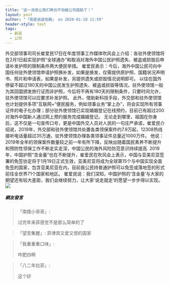 ```yaml
---
title: "这一消息让我们再也不怕被公司威胁了！"
layout: post
author: "「我是逍遥他舅」 on 2020-01-18 11:59"
header-style: text
tags:
  - 新闻
  - 公司
---
```


外交部领事司司长崔爱民17日在年度领事工作媒体吹风会上介绍：各驻外使领馆将在2月1日起实现护照“全球通办”和取消对海外中国公民护照遗失、被盗或损毁后申请补发护照的限制条件两大便民举措。
崔爱民表示：今后，海外中国公民可向中国任何驻外使领馆申请护照换补发，如果是换发，仅需提供原护照、国籍状况声明书、照片和申请表，如果是补发，另提供遗失或损毁情况说明即可。
以往在国外停留不超过180天的中国公民发生护照遗失、被盗或损毁等情况，驻外使领馆一般为其回国颁发旅行证而非护照，今后将不再有180天的限制条件，只要时间允许，驻外使领馆可以应要求补发护照。
此外，借助新科技手段，外交部和驻外使领馆也计划提供多项“互联网+”便民服务，例如领事业务“掌上办”，将会实现所有领事证件的电子化办理；部分驻外使领馆已实现婚姻登记在线预约，目前已有超过200对海外中国新人通过网上预约服务完成婚姻登记。
无论走到哪里，祖国在你身后，这不仅是一句宣传口号，更是中国外交人员对人民的一句庄严承诺，崔爱民介绍说，2019年，外交部和驻外使领馆共处置各类领保案件约7.9万起，12308热线接听电话量超过35万通，驻外使领馆办理各类领事证件总量近1000万件。
他说：2019年全年的领保案件数量较之前一年有所下降，反映出随着国民素养不断提升和预防性领保工作不断走实走深，中国公民的海外风险防范意识持续提高.
2019年，中国护照“含金量”也在不断提升，崔爱民在吹风会上表示，中国与亚美尼亚签署的免签协定将于1月19日正式生效，亚美尼亚将成为全球第15个与中国实现全面免签的国家，包含亚美尼亚在内，目前我公民持普通护照可以免签或落地签的形式前往全世界71个国家和地区。
崔爱民说：我们深知，中国护照的‘含金量’与大家的期望还有较大差距，我们会继续努力，让大家‘说走就走’的愿望一步步得以实现。
<input type="hidden" value="菲乐园提供">
<img src="http://images.feileyuan.com/images/ueditor/2020011811580000291742.jpg">

##### 網友發言 
> 「南挽小哥哥」:
> <p>过完年来菲感觉不是那么简单的了</p>

> 「望吾集醒」:
> 菲律宾又爱又恨的国家

> 「我重重重口味」:
> <p>咋肥四啊</p>

> 「八二年拉菲」:
> <p>这个好</p>



